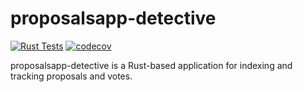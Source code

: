 # proposalsapp-detective

[![Rust Tests](https://github.com/proposals-app/proposalsapp/actions/workflows/rust-tests.yaml/badge.svg)](https://github.com/proposals-app/proposalsapp/actions/workflows/rust-tests.yaml)
[![codecov](https://codecov.io/github/proposals-app/proposalsapp/graph/badge.svg?token=ZB10XV82UJ)](https://codecov.io/github/proposals-app/proposalsapp)

proposalsapp-detective is a Rust-based application for indexing and tracking proposals and votes.
